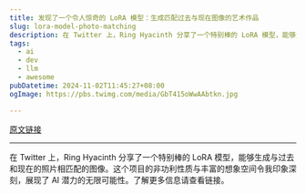 ```yaml
---
title: 发现了一个令人惊奇的 LoRA 模型：生成匹配过去与现在图像的艺术作品
slug: lora-model-photo-matching
description: 在 Twitter 上，Ring Hyacinth 分享了一个特别棒的 LoRA 模型，能够生成与过去和现在的照片相匹配的图像。这个项目的非功利性质与丰富的想象空间令我印象深刻，展现了 AI 潜力的无限可能性。了解更多信息请查看链接。
tags:
  - ai
  - dev
  - llm
  - awesome
pubDatetime: 2024-11-02T11:45:27+08:00
ogImage: https://pbs.twimg.com/media/GbT415oWwAAbtkn.jpg

---
```


[原文链接](https://x.com/ring_hyacinth/status/1852378963332551060?s=12&t=D3VZWD30-f7ylSHW3OdYgQ)

---

在 Twitter 上，Ring Hyacinth 分享了一个特别棒的 LoRA 模型，能够生成与过去和现在的照片相匹配的图像。这个项目的非功利性质与丰富的想象空间令我印象深刻，展现了 AI 潜力的无限可能性。了解更多信息请查看链接。

